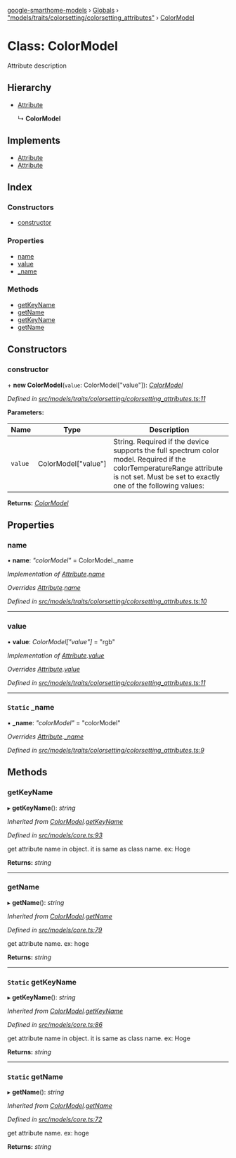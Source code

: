 [google-smarthome-models](../README.md) › [Globals](../globals.md) › ["models/traits/colorsetting/colorsetting_attributes"](../modules/_models_traits_colorsetting_colorsetting_attributes_.md) › [ColorModel](_models_traits_colorsetting_colorsetting_attributes_.colormodel.md)

# Class: ColorModel

Attribute description

## Hierarchy

* [Attribute](_models_core_.attribute.md)

  ↳ **ColorModel**

## Implements

* [Attribute](../interfaces/_models_interfaces_i_core_.attribute.md)
* [Attribute](../interfaces/_models_interfaces_i_core_.attribute.md)

## Index

### Constructors

* [constructor](_models_traits_colorsetting_colorsetting_attributes_.colormodel.md#constructor)

### Properties

* [name](_models_traits_colorsetting_colorsetting_attributes_.colormodel.md#name)
* [value](_models_traits_colorsetting_colorsetting_attributes_.colormodel.md#value)
* [_name](_models_traits_colorsetting_colorsetting_attributes_.colormodel.md#static-_name)

### Methods

* [getKeyName](_models_traits_colorsetting_colorsetting_attributes_.colormodel.md#getkeyname)
* [getName](_models_traits_colorsetting_colorsetting_attributes_.colormodel.md#getname)
* [getKeyName](_models_traits_colorsetting_colorsetting_attributes_.colormodel.md#static-getkeyname)
* [getName](_models_traits_colorsetting_colorsetting_attributes_.colormodel.md#static-getname)

## Constructors

###  constructor

\+ **new ColorModel**(`value`: ColorModel["value"]): *[ColorModel](_models_traits_colorsetting_colorsetting_attributes_.colormodel.md)*

*Defined in [src/models/traits/colorsetting/colorsetting_attributes.ts:11](https://github.com/galactic1969/google-smarthome-models/blob/633871f/src/models/traits/colorsetting/colorsetting_attributes.ts#L11)*

**Parameters:**

Name | Type | Description |
------ | ------ | ------ |
`value` | ColorModel["value"] | String. Required if the device supports the full spectrum color model. Required if the colorTemperatureRange attribute is not set. Must be set to exactly one of the following values:  |

**Returns:** *[ColorModel](_models_traits_colorsetting_colorsetting_attributes_.colormodel.md)*

## Properties

###  name

• **name**: *"colorModel"* = ColorModel._name

*Implementation of [Attribute](../interfaces/_models_interfaces_i_core_.attribute.md).[name](../interfaces/_models_interfaces_i_core_.attribute.md#name)*

*Overrides [Attribute](_models_core_.attribute.md).[name](_models_core_.attribute.md#name)*

*Defined in [src/models/traits/colorsetting/colorsetting_attributes.ts:10](https://github.com/galactic1969/google-smarthome-models/blob/633871f/src/models/traits/colorsetting/colorsetting_attributes.ts#L10)*

___

###  value

• **value**: *ColorModel["value"]* = "rgb"

*Implementation of [Attribute](../interfaces/_models_interfaces_i_core_.attribute.md).[value](../interfaces/_models_interfaces_i_core_.attribute.md#value)*

*Overrides [Attribute](_models_core_.attribute.md).[value](_models_core_.attribute.md#value)*

*Defined in [src/models/traits/colorsetting/colorsetting_attributes.ts:11](https://github.com/galactic1969/google-smarthome-models/blob/633871f/src/models/traits/colorsetting/colorsetting_attributes.ts#L11)*

___

### `Static` _name

▪ **_name**: *"colorModel"* = "colorModel"

*Overrides [Attribute](_models_core_.attribute.md).[_name](_models_core_.attribute.md#static-_name)*

*Defined in [src/models/traits/colorsetting/colorsetting_attributes.ts:9](https://github.com/galactic1969/google-smarthome-models/blob/633871f/src/models/traits/colorsetting/colorsetting_attributes.ts#L9)*

## Methods

###  getKeyName

▸ **getKeyName**(): *string*

*Inherited from [ColorModel](_models_traits_colorsetting_colorsetting_attributes_.colormodel.md).[getKeyName](_models_traits_colorsetting_colorsetting_attributes_.colormodel.md#static-getkeyname)*

*Defined in [src/models/core.ts:93](https://github.com/galactic1969/google-smarthome-models/blob/633871f/src/models/core.ts#L93)*

get attribute name in object. it is same as class name. ex: Hoge

**Returns:** *string*

___

###  getName

▸ **getName**(): *string*

*Inherited from [ColorModel](_models_traits_colorsetting_colorsetting_attributes_.colormodel.md).[getName](_models_traits_colorsetting_colorsetting_attributes_.colormodel.md#static-getname)*

*Defined in [src/models/core.ts:79](https://github.com/galactic1969/google-smarthome-models/blob/633871f/src/models/core.ts#L79)*

get attribute name. ex: hoge

**Returns:** *string*

___

### `Static` getKeyName

▸ **getKeyName**(): *string*

*Inherited from [ColorModel](_models_traits_colorsetting_colorsetting_attributes_.colormodel.md).[getKeyName](_models_traits_colorsetting_colorsetting_attributes_.colormodel.md#static-getkeyname)*

*Defined in [src/models/core.ts:86](https://github.com/galactic1969/google-smarthome-models/blob/633871f/src/models/core.ts#L86)*

get attribute name in object. it is same as class name. ex: Hoge

**Returns:** *string*

___

### `Static` getName

▸ **getName**(): *string*

*Inherited from [ColorModel](_models_traits_colorsetting_colorsetting_attributes_.colormodel.md).[getName](_models_traits_colorsetting_colorsetting_attributes_.colormodel.md#static-getname)*

*Defined in [src/models/core.ts:72](https://github.com/galactic1969/google-smarthome-models/blob/633871f/src/models/core.ts#L72)*

get attribute name. ex: hoge

**Returns:** *string*
